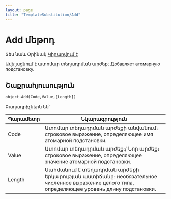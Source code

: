 ```yaml
---
layout: page
title: "TemplateSubstitution/Add"
---
```


# Add մեթոդ

Տես նաև Օրինակ [Կիրառվում է](../TemplateSubstitution.md)


Ավելացնում է ատոմար տեղադրման արժեք։
Добавляет атомарную подстановку.

## Շաքրահյուսություն

```as4x
object.Add(Code,Value,[Length])
```
Բաղադրիչներն են՝

| Պարամետր | Նկարագրություն |
|--|--|
| Code | Ատոմար տեղադրման արժեքի անվանում։ строковое выражение, определяющее имя атомарной подстановки. |
| Value | Ատոմար տեղադրման արժեք:/ Նոր արժեք։ строковое выражение, определяющее значение атомарной подстановки. |
| Length| Սահմանում է տեղադրման արժեքի երկարության աստիճանը։ необязательное численное выражение целого типа, определяющее уровень длину подстановки. |


